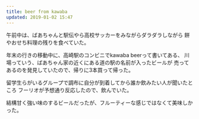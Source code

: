 ```yaml
---
title: beer from kawaba
updated: 2019-01-02 15:47
---
```

午前中は、ばあちゃんと駅伝やら高校サッカーをみながらダラダラしながら
餅やおせち料理の残りを食べていた。

年末の行きの移動中に、高崎駅のコンビニでkawaba beerって書いてある、
川場っていう、ばあちゃん家の近くにある道の駅の名前が入ったビールが
売ってあるのを発見していたので、帰りに3本買って帰った。

留学生らがいるグループで調布に自分が到着してから誰か飲みたい人が聞いたところ
フーリオが予想通り反応したので、飲んでいた。

結構甘く強い味のするビールだったが、フルーティーな感じではなくて美味しかった。

